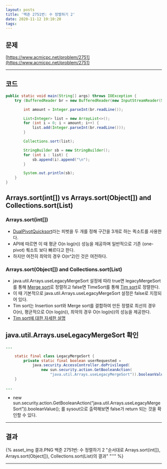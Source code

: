```yaml
---
layout: posts
title: '백준 2751번: 수 정렬하기 2'
date: 2020-11-12 19:10:20
tags:
---
```


## 문제

[https://www.acmicpc.net/problem/2751](https://www.acmicpc.net/problem/2751)
* * *

## 코드

```java
public static void main(String[] args) throws IOException {
    try (BufferedReader br = new BufferedReader(new InputStreamReader(System.in))) {

        int amount = Integer.parseInt(br.readLine());

        List<Integer> list = new ArrayList<>();
        for (int i = 0; i < amount; i++) {
            list.add(Integer.parseInt(br.readLine()));
        }

        Collections.sort(list);

        StringBuilder sb = new StringBuilder();
        for (int i : list) {
            sb.append(i).append("\n");
        }

        System.out.println(sb);
    }
}
```

## Arrays.sort(int[]) vs Arrays.sort(Object[]) and Collections.sort(List)

### Arrays.sort(int[])

* [DualPivotQuicksort](https://docs.oracle.com/javase/8/docs/api/java/util/Arrays.html#sort-byte:A-)라는 피벗을 두 개를 정해 구간을 3개로 하는 퀵소트를 사용한다.
* API에 따르면 이 때 평균 O(n log(n)) 성능을 제공하며 일반적으로 기존 (one-pivot) 쿽소트 보다 빠르다고 한다.
* 하지만 여전히 최악의 경우 O(n^2)인 것은 여전하다.


### Arrays.sort(Object[]) and Collections.sort(List)

* java.util.Arrays.useLegacyMergeSort 설정에 따라 true면 legacyMergeSort를 통해 [Merge sort](https://ko.wikipedia.org/wiki/%ED%95%A9%EB%B3%91_%EC%A0%95%EB%A0%AC)로 정렬하고 false면 TimeSort를 통해 [Tim sort](https://en.wikipedia.org/wiki/Timsort)로 정렬한다.
* 이 때 기본적으로 java.util.Arrays.useLegacyMergeSort 설정은 false로 지정되어 있다.
* Tim sort는 Insertion sort와 Merge sort를 결합하여 만든 정렬로 최선의 경우 O(n), 평균적으로 O(n log(n)), 최악의 경우 O(n log(n))의 성능을 제공한다.
* [Tim sort에 대한 자세한 설명](https://d2.naver.com/helloworld/0315536)


## java.util.Arrays.useLegacyMergeSort 확인

```java
...

    static final class LegacyMergeSort {
        private static final boolean userRequested =
            java.security.AccessController.doPrivileged(
                new sun.security.action.GetBooleanAction(
                    "java.util.Arrays.useLegacyMergeSort")).booleanValue();
    }

...
```

* new sun.security.action.GetBooleanAction(“java.util.Arrays.useLegacyMergeSort”)).booleanValue(); 를 sysout으로 출력해보면 false가 return 되는 것을 확인할 수 있다.

* * *

## 결과

{% asset_img 결과.PNG 백준 2751번: 수 정렬하기 2 "순서대로 Arrays.sort(int[]), Arrays.sort(Object[]), Collections.sort(List)의 결과" "''" %}
* * *
